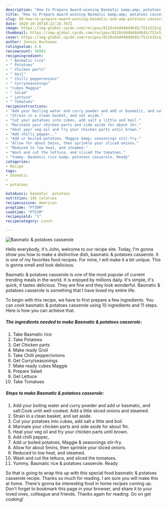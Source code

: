```yaml
---
description: "How to Prepare Award-winning Basmatic &amp;amp; potatoes casserole"
title: "How to Prepare Award-winning Basmatic &amp;amp; potatoes casserole"
slug: 98-how-to-prepare-award-winning-basmatic-and-amp-potatoes-casserole
date: 2020-10-26T18:22:24.767Z
image: https://img-global.cpcdn.com/recipes/8120c64d448dd645/751x532cq70/basmatic-potatoes-casserole-recipe-main-photo.jpg
thumbnail: https://img-global.cpcdn.com/recipes/8120c64d448dd645/751x532cq70/basmatic-potatoes-casserole-recipe-main-photo.jpg
cover: https://img-global.cpcdn.com/recipes/8120c64d448dd645/751x532cq70/basmatic-potatoes-casserole-recipe-main-photo.jpg
author: Jennie Buchanan
ratingvalue: 4.6
reviewcount: 30501
recipeingredient:
- " Basmatic rice"
- " Potatoes"
- " Chicken parts"
- " Goil"
- " Chilli pepperonions"
- " Curryseasonings"
- "cubes Maggie"
- " Salad"
- " Lettuce"
- " Tomatoes"
recipeinstructions:
- "Add your boiling water and curry powder and add ur basmatic, and salt.Cook until well cooked. Add a little sliced onions and steamed."
- "Strain in a clean basket, and set aside."
- "Cut your potatoes into cubes, add salt a little and boil."
- "Marinate your chicken parts and side aside for about 1hr."
- "Heat your veg oil and fry your chicken parts until brown."
- "Add chilli pepper,."
- "Add ur boiled potatoes, Maggie &amp; seasonings stir-fry."
- "Allow for about 5mins, then sprinkle your sliced onions."
- "Reduced to low heat, and steamed."
- "Wash and cut the lettuce, and sliced the tomatoes."
- "Yummy. Basmatic rice &amp; potatoes casserole. Ready"
categories:
- Recipe
tags:
- basmatic
- 
- potatoes

katakunci: basmatic  potatoes 
nutrition: 145 calories
recipecuisine: American
preptime: "PT30M"
cooktime: "PT51M"
recipeyield: "1"
recipecategory: Lunch

---
```



![Basmatic &amp; potatoes casserole](https://img-global.cpcdn.com/recipes/8120c64d448dd645/751x532cq70/basmatic-potatoes-casserole-recipe-main-photo.jpg)

Hello everybody, it's John, welcome to our recipe site. Today, I'm gonna show you how to make a distinctive dish, basmatic &amp; potatoes casserole. It is one of my favorites food recipes. For mine, I will make it a bit unique. This is gonna smell and look delicious.

Basmatic &amp; potatoes casserole is one of the most popular of current trending meals in the world. It is enjoyed by millions daily. It's simple, it's quick, it tastes delicious. They are fine and they look wonderful. Basmatic &amp; potatoes casserole is something that I have loved my entire life.




To begin with this recipe, we have to first prepare a few ingredients. You can cook basmatic &amp; potatoes casserole using 10 ingredients and 11 steps. Here is how you can achieve that.

<!--inarticleads1-->

##### The ingredients needed to make Basmatic &amp; potatoes casserole:

1. Take  Basmatic rice
1. Take  Potatoes
1. Get  Chicken parts
1. Make ready  G/oil
1. Take  Chilli pepper/onions
1. Get  Curry/seasonings
1. Make ready cubes Maggie
1. Prepare  Salad
1. Get  Lettuce
1. Take  Tomatoes




<!--inarticleads2-->

##### Steps to make Basmatic &amp; potatoes casserole:

1. Add your boiling water and curry powder and add ur basmatic, and salt.Cook until well cooked. Add a little sliced onions and steamed.
1. Strain in a clean basket, and set aside.
1. Cut your potatoes into cubes, add salt a little and boil.
1. Marinate your chicken parts and side aside for about 1hr.
1. Heat your veg oil and fry your chicken parts until brown.
1. Add chilli pepper,.
1. Add ur boiled potatoes, Maggie &amp; seasonings stir-fry.
1. Allow for about 5mins, then sprinkle your sliced onions.
1. Reduced to low heat, and steamed.
1. Wash and cut the lettuce, and sliced the tomatoes.
1. Yummy. Basmatic rice &amp; potatoes casserole. Ready




So that is going to wrap this up with this special food basmatic &amp; potatoes casserole recipe. Thanks so much for reading. I am sure you will make this at home. There's gonna be interesting food in home recipes coming up. Don't forget to bookmark this page in your browser, and share it to your loved ones, colleague and friends. Thanks again for reading. Go on get cooking!
